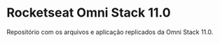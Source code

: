 # Rocketseat Omni Stack 11.0

Repositório com os arquivos e aplicação replicados da Omni Stack 11.0.











